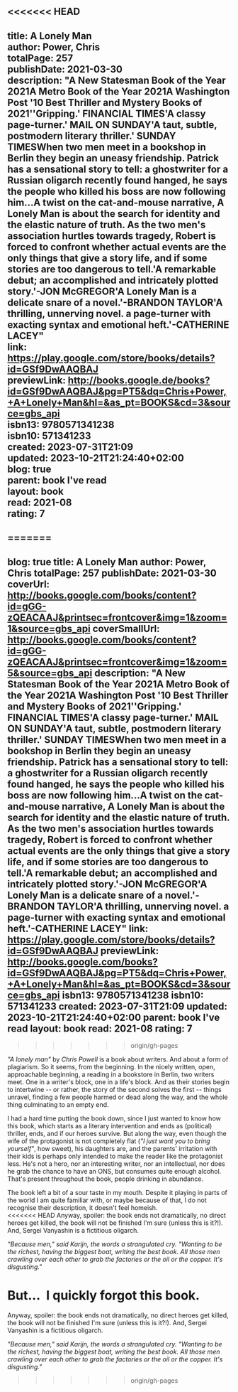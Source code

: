 <<<<<<< HEAD
---  
title: A Lonely Man  
author: Power, Chris  
totalPage: 257  
publishDate: 2021-03-30  
description: "A New Statesman Book of the Year 2021A Metro Book of the Year 2021A Washington Post '10 Best Thriller and Mystery Books of 2021''Gripping.' FINANCIAL TIMES'A classy page-turner.' MAIL ON SUNDAY'A taut, subtle, postmodern literary thriller.' SUNDAY TIMESWhen two men meet in a bookshop in Berlin they begin an uneasy friendship. Patrick has a sensational story to tell: a ghostwriter for a Russian oligarch recently found hanged, he says the people who killed his boss are now following him...A twist on the cat-and-mouse narrative, A Lonely Man is about the search for identity and the elastic nature of truth. As the two men's association hurtles towards tragedy, Robert is forced to confront whether actual events are the only things that give a story life, and if some stories are too dangerous to tell.'A remarkable debut; an accomplished and intricately plotted story.'-JON McGREGOR'A Lonely Man is a delicate snare of a novel.'-BRANDON TAYLOR'A thrilling, unnerving novel. a page-turner with exacting syntax and emotional heft.'-CATHERINE LACEY"  
link: https://play.google.com/store/books/details?id=GSf9DwAAQBAJ  
previewLink: http://books.google.de/books?id=GSf9DwAAQBAJ&pg=PT5&dq=Chris+Power,+A+Lonely+Man&hl=&as_pt=BOOKS&cd=3&source=gbs_api  
isbn13: 9780571341238  
isbn10: 571341233  
created: 2023-07-31T21:09  
updated: 2023-10-21T21:24:40+02:00  
blog: true  
parent: book I've read  
layout: book  
read: 2021-08  
rating: 7  
---  
=======
---
blog: true
title: A Lonely Man
author: Power, Chris
totalPage: 257
publishDate: 2021-03-30
coverUrl: http://books.google.com/books/content?id=gGG-zQEACAAJ&printsec=frontcover&img=1&zoom=1&source=gbs_api
coverSmallUrl: http://books.google.com/books/content?id=gGG-zQEACAAJ&printsec=frontcover&img=1&zoom=5&source=gbs_api
description: "A New Statesman Book of the Year 2021A Metro Book of the Year 2021A Washington Post '10 Best Thriller and Mystery Books of 2021''Gripping.' FINANCIAL TIMES'A classy page-turner.' MAIL ON SUNDAY'A taut, subtle, postmodern literary thriller.' SUNDAY TIMESWhen two men meet in a bookshop in Berlin they begin an uneasy friendship. Patrick has a sensational story to tell: a ghostwriter for a Russian oligarch recently found hanged, he says the people who killed his boss are now following him...A twist on the cat-and-mouse narrative, A Lonely Man is about the search for identity and the elastic nature of truth. As the two men's association hurtles towards tragedy, Robert is forced to confront whether actual events are the only things that give a story life, and if some stories are too dangerous to tell.'A remarkable debut; an accomplished and intricately plotted story.'-JON McGREGOR'A Lonely Man is a delicate snare of a novel.'-BRANDON TAYLOR'A thrilling, unnerving novel. a page-turner with exacting syntax and emotional heft.'-CATHERINE LACEY"
link: https://play.google.com/store/books/details?id=GSf9DwAAQBAJ
previewLink: http://books.google.com/books?id=GSf9DwAAQBAJ&pg=PT5&dq=Chris+Power,+A+Lonely+Man&hl=&as_pt=BOOKS&cd=3&source=gbs_api
isbn13: 9780571341238
isbn10: 571341233
created: 2023-07-31T21:09
updated: 2023-10-21T21:24:40+02:00
parent: book I've read
layout: book
read: 2021-08
rating: 7
---
>>>>>>> origin/gh-pages
  
_"A lonely man"_ by _Chris Powell_ is a book about writers. And about a form of plagiarism. So it seems, from the beginning. In the nicely written, open, approachable beginning, a reading in a bookstore in Berlin, two writers meet. One in a writer's block, one in a life's block. And as their stories begin to intertwine -- or rather, the story of the second solves the first -- things unravel, finding a few people harmed or dead along the way, and the whole thing culminating to an empty end.    
  
I had a hard time putting the book down, since I just wanted to know how this book, which starts as a literary intervention and ends as (political) thriller, ends, and if our heroes survive. But along the way, even though the wife of the protagonist is not completely flat (_"I just want you to bring yourself"_, how sweet), his daughters are, and the parents' irritation with their kids is perhaps only intended to make the reader like the protagonist less. He's not a hero, nor an interesting writer, nor an intellectual, nor does he grab the chance to have an ONS, but consumes quite enough alcohol. That's present throughout the book, people drinking in abundance.    
  
The book left a bit of a sour taste in my mouth. Despite it playing in parts of the world I am quite familiar with, or maybe because of that, I do not recognise their description, it doesn't feel homeish.    
<<<<<<< HEAD
Anyway, spoiler: the book ends not dramatically, no direct heroes get killed, the book will not be finished I'm sure (unless this is it?!). And, Sergei Vanyashin is a fictitious oligarch.    
  
_"Because men," said Karijn, the words a strangulated cry. "Wanting to be the richest, having the biggest boat, writing the best book. All those men crawling over each other to grab the factories or the oil or the copper. It's disgusting."_   
  
But...  I quickly forgot this book. 
=======
  
Anyway, spoiler: the book ends not dramatically, no direct heroes get killed, the book will not be finished I'm sure (unless this is it?!). And, Sergei Vanyashin is a fictitious oligarch.    
  
_"Because men," said Karijn, the words a strangulated cry. "Wanting to be the richest, having the biggest boat, writing the best book. All those men crawling over each other to grab the factories or the oil or the copper. It's disgusting."_  
>>>>>>> origin/gh-pages
